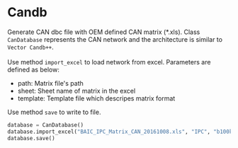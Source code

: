 # Candb
Generate CAN dbc file with OEM defined CAN matrix (*.xls). Class `CanDatabase` represents the CAN network and the architecture is similar to `Vector Candb++`.<br>
<br>
Use method `import_excel` to load network from excel. Parameters are defined as below:<br>
* path:     Matrix file's path
* sheet:    Sheet name of matrix in the excel
* template: Template file which descripes matrix format

Use method `save` to write to file.<br> 
```python
database = CanDatabase()
database.import_excel("BAIC_IPC_Matrix_CAN_20161008.xls", "IPC", "b100k_gasoline")
database.save()
```

